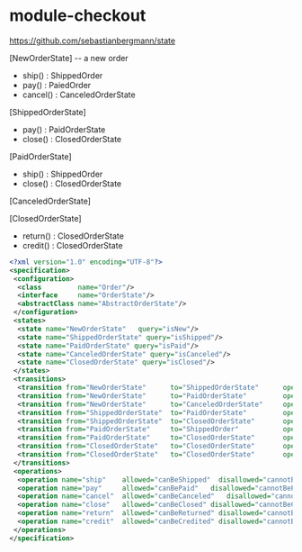# module-checkout

https://github.com/sebastianbergmann/state

[NewOrderState] -- a new order
 - ship() : ShippedOrder 
 - pay() : PaiedOrder
 - cancel() : CanceledOrderState

[ShippedOrderState]
 - pay() : PaidOrderState
 - close() : ClosedOrderState
 
[PaidOrderState]
 - ship() : ShippedOrder
 - close() : ClosedOrderState
 
[CanceledOrderState]

[ClosedOrderState]
 - return() : ClosedOrderState
 - credit() : ClosedOrderState
 
```xml
<?xml version="1.0" encoding="UTF-8"?>
<specification>
 <configuration>
  <class         name="Order"/>
  <interface     name="OrderState"/>
  <abstractClass name="AbstractOrderState"/>
 </configuration>
 <states>
  <state name="NewOrderState"   query="isNew"/>
  <state name="ShippedOrderState" query="isShipped"/>
  <state name="PaidOrderState" query="isPaid"/>
  <state name="CanceledOrderState" query="isCanceled"/>
  <state name="ClosedOrderState" query="isClosed"/>
 </states>
 <transitions>
  <transition from="NewOrderState"      to="ShippedOrderState"      operation="ship"/>
  <transition from="NewOrderState"      to="PaidOrderState"         operation="pay"/>
  <transition from="NewOrderState"      to="CanceledOrderState"     operation="cancel"/>
  <transition from="ShippedOrderState"  to="PaidOrderState"         operation="pay"/>
  <transition from="ShippedOrderState"  to="ClosedOrderState"       operation="close"/>
  <transition from="PaidOrderState"     to="ShippedOrder"           operation="ship"/>
  <transition from="PaidOrderState"     to="ClosedOrderState"       operation="close"/>
  <transition from="ClosedOrderState"   to="ClosedOrderState"       operation="return"/>
  <transition from="ClosedOrderState"   to="ClosedOrderState"       operation="credit"/>
 </transitions>
 <operations>
  <operation name="ship"    allowed="canBeShipped"  disallowed="cannotBeShipped"/>
  <operation name="pay"     allowed="canBePaid"   disallowed="cannotBePaid"/>
  <operation name="cancel"  allowed="canBeCanceled"   disallowed="cannotBeCanceled"/>
  <operation name="close"   allowed="canBeClosed" disallowed="cannotBeClosed"/>
  <operation name="return"  allowed="canBeReturned" disallowed="cannotBeReturned"/>
  <operation name="credit"  allowed="canBeCredited" disallowed="cannotBeCredited"/>
 </operations>
</specification>
```